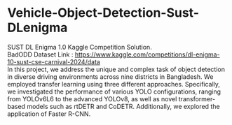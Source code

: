 # Vehicle-Object-Detection-Sust-DLenigma
SUST DL Enigma 1.0 Kaggle Competition Solution. <br/>
BadODD Dataset Link : https://www.kaggle.com/competitions/dl-enigma-10-sust-cse-carnival-2024/data <br/>
In this project, we address the unique and complex task of object detection in diverse driving environments across nine districts in Bangladesh. We employed transfer learning using three different approaches. Specifically, we investigated the performance of various YOLO configurations, ranging from YOLOv6L6 to the advanced YOLOv8, as well as novel transformer-based models such as rtDETR and CoDETR. Additionally, we explored the application of Faster R-CNN.
